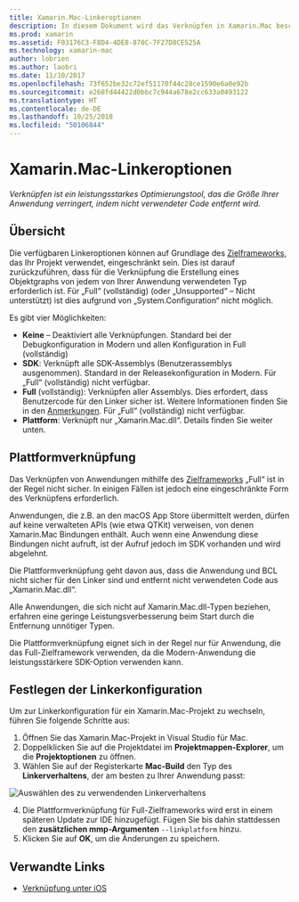 ```yaml
---
title: Xamarin.Mac-Linkeroptionen
description: In diesem Dokument wird das Verknüpfen in Xamarin.Mac beschrieben. Verknüpfen ist ein leistungsstarkes Optimierungstool, das die Größe Ihrer Anwendung verringert, indem nicht verwendeter Code entfernt wird.
ms.prod: xamarin
ms.assetid: F03176C3-F8D4-4DE8-870C-7F27D8CE525A
ms.technology: xamarin-mac
author: lobrien
ms.author: laobri
ms.date: 11/10/2017
ms.openlocfilehash: 73f652be32c72ef51170f44c28ce1590e6a0e92b
ms.sourcegitcommit: e268fd44422d0bbc7c944a678e2cc633a0493122
ms.translationtype: HT
ms.contentlocale: de-DE
ms.lasthandoff: 10/25/2018
ms.locfileid: "50106844"
---
```

# <a name="xamarinmac-linker-options"></a>Xamarin.Mac-Linkeroptionen

_Verknüpfen ist ein leistungsstarkes Optimierungstool, das die Größe Ihrer Anwendung verringert, indem nicht verwendeter Code entfernt wird._

## <a name="overview"></a>Übersicht

Die verfügbaren Linkeroptionen können auf Grundlage des [Zielframeworks](~/mac/platform/target-framework.md), das Ihr Projekt verwendet, eingeschränkt sein. Dies ist darauf zurückzuführen, dass für die Verknüpfung die Erstellung eines Objektgraphs von jedem von Ihrer Anwendung verwendeten Typ erforderlich ist. Für „Full“ (vollständig) (oder „Unsupported“ – Nicht unterstützt) ist dies aufgrund von „System.Configuration“ nicht möglich.

Es gibt vier Möglichkeiten:

- **Keine** – Deaktiviert alle Verknüpfungen. Standard bei der Debugkonfiguration in Modern und allen Konfiguration in Full (vollständig)
- **SDK**: Verknüpft alle SDK-Assemblys (Benutzerassemblys ausgenommen). Standard in der Releasekonfiguration in Modern. Für „Full“ (vollständig) nicht verfügbar.
- **Full** (vollständig): Verknüpfen aller Assemblys. Dies erfordert, dass Benutzercode für den Linker sicher ist. Weitere Informationen finden Sie in den [Anmerkungen](~/ios/deploy-test/linker.md). Für „Full“ (vollständig) nicht verfügbar.
- **Plattform**: Verknüpft nur „Xamarin.Mac.dll“. Details finden Sie weiter unten.

## <a name="platform-linking"></a>Plattformverknüpfung

Das Verknüpfen von Anwendungen mithilfe des [Zielframeworks](~/mac/platform/target-framework.md) „Full“ ist in der Regel nicht sicher. In einigen Fällen ist jedoch eine eingeschränkte Form des Verknüpfens erforderlich.

Anwendungen, die z.B. an den macOS App Store übermittelt werden, dürfen auf keine verwalteten APIs (wie etwa QTKit) verweisen, von denen Xamarin.Mac Bindungen enthält. Auch wenn eine Anwendung diese Bindungen nicht aufruft, ist der Aufruf jedoch im SDK vorhanden und wird abgelehnt.

Die Plattformverknüpfung geht davon aus, dass die Anwendung und BCL nicht sicher für den Linker sind und entfernt nicht verwendeten Code aus „Xamarin.Mac.dll“. 

Alle Anwendungen, die sich nicht auf Xamarin.Mac.dll-Typen beziehen, erfahren eine geringe Leistungsverbesserung beim Start durch die Entfernung unnötiger Typen.

Die Plattformverknüpfung eignet sich in der Regel nur für Anwendung, die das Full-Zielframework verwenden, da die Modern-Anwendung die leistungsstärkere SDK-Option verwenden kann.

## <a name="setting-the-linker-configuration"></a>Festlegen der Linkerkonfiguration

Um zur Linkerkonfiguration für ein Xamarin.Mac-Projekt zu wechseln, führen Sie folgende Schritte aus:

1. Öffnen Sie das Xamarin.Mac-Projekt in Visual Studio für Mac.
2. Doppelklicken Sie auf die Projektdatei im **Projektmappen-Explorer**, um die **Projektoptionen** zu öffnen.
3. Wählen Sie auf der Registerkarte **Mac-Build** den Typ des **Linkerverhaltens**, der am besten zu Ihrer Anwendung passt:

  ![Auswählen des zu verwendenden Linkerverhaltens](linker-images/link-behavior.png "Choose which linker behavior to use")

4. Die Plattformverknüpfung für Full-Zielframeworks wird erst in einem späteren Update zur IDE hinzugefügt. Fügen Sie bis dahin stattdessen den **zusätzlichen mmp-Argumenten** `--linkplatform` hinzu.
5. Klicken Sie auf **OK**, um die Änderungen zu speichern.


## <a name="related-links"></a>Verwandte Links

- [Verknüpfung unter iOS](~/ios/deploy-test/linker.md)
